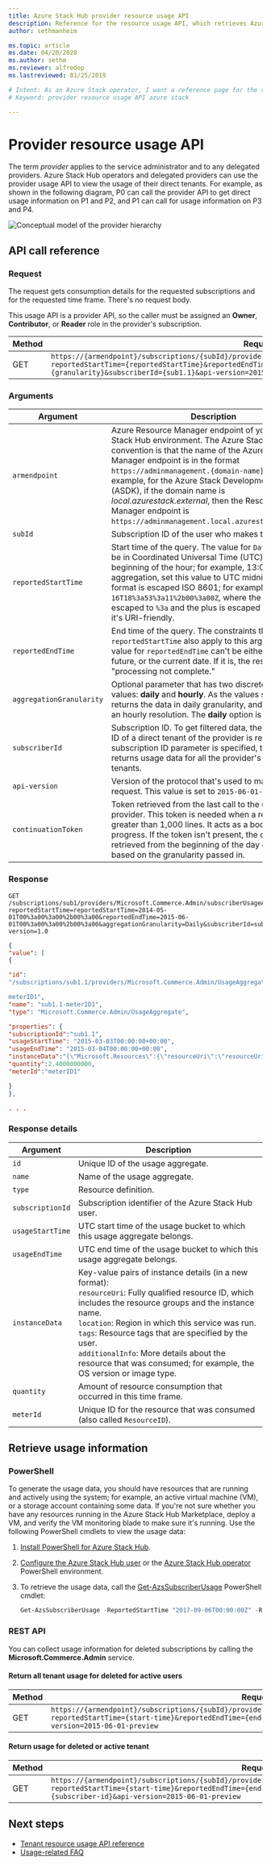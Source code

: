 ```yaml
---
title: Azure Stack Hub provider resource usage API 
description: Reference for the resource usage API, which retrieves Azure Stack Hub usage information.
author: sethmanheim

ms.topic: article
ms.date: 04/20/2020
ms.author: sethm
ms.reviewer: alfredop
ms.lastreviewed: 01/25/2019

# Intent: As an Azure Stack operator, I want a reference page for the resource usage API.
# Keyword: provider resource usage API azure stack

---
```


# Provider resource usage API

The term *provider* applies to the service administrator and to any delegated providers. Azure Stack Hub operators and delegated providers can use the provider usage API to view the usage of their direct tenants. For example, as shown in the following diagram, P0 can call the provider API to get direct usage information on P1 and P2, and P1 can call for usage information on P3 and P4.

![Conceptual model of the provider hierarchy](media/azure-stack-provider-resource-api/image1.png)

## API call reference

### Request

The request gets consumption details for the requested subscriptions and for the requested time frame. There's no request body.

This usage API is a provider API, so the caller must be assigned an **Owner**, **Contributor**, or **Reader** role in the provider's subscription.

| Method | Request URI |
| --- | --- |
| GET |`https://{armendpoint}/subscriptions/{subId}/providers/Microsoft.Commerce.Admin/subscriberUsageAggregates?reportedStartTime={reportedStartTime}&reportedEndTime={reportedEndTime}&aggregationGranularity={granularity}&subscriberId={sub1.1}&api-version=2015-06-01-preview&continuationToken={token-value}` |

### Arguments

| Argument | Description |
| --- | --- |
| `armendpoint` |Azure Resource Manager endpoint of your Azure Stack Hub environment. The Azure Stack Hub convention is that the name of the Azure Resource Manager endpoint is in the format `https://adminmanagement.{domain-name}`. For example, for the Azure Stack Development Kit (ASDK), if the domain name is *local.azurestack.external*, then the Resource Manager endpoint is `https://adminmanagement.local.azurestack.external`. |
| `subId` |Subscription ID of the user who makes the call. |
| `reportedStartTime` |Start time of the query. The value for `DateTime` should be in Coordinated Universal Time (UTC) and at the beginning of the hour; for example, 13:00. For daily aggregation, set this value to UTC midnight. The format is escaped ISO 8601; for example, `2015-06-16T18%3a53%3a11%2b00%3a00Z`, where the colon is escaped to `%3a` and the plus is escaped to `%2b` so that it's URI-friendly. |
| `reportedEndTime` |End time of the query. The constraints that apply to `reportedStartTime` also apply to this argument. The value for `reportedEndTime` can't be either in the future, or the current date. If it is, the result is set to "processing not complete." |
| `aggregationGranularity` |Optional parameter that has two discrete potential values: **daily** and **hourly**. As the values suggest, one returns the data in daily granularity, and the other is an hourly resolution. The **daily** option is the default. |
| `subscriberId` |Subscription ID. To get filtered data, the subscription ID of a direct tenant of the provider is required. If no subscription ID parameter is specified, the call returns usage data for all the provider's direct tenants. |
| `api-version` |Version of the protocol that's used to make this request. This value is set to `2015-06-01-preview`. |
| `continuationToken` |Token retrieved from the last call to the usage API provider. This token is needed when a response is greater than 1,000 lines. It acts as a bookmark for the progress. If the token isn't present, the data is retrieved from the beginning of the day or hour, based on the granularity passed in. |

### Response

```http
GET
/subscriptions/sub1/providers/Microsoft.Commerce.Admin/subscriberUsageAggregates?reportedStartTime=reportedStartTime=2014-05-01T00%3a00%3a00%2b00%3a00&reportedEndTime=2015-06-01T00%3a00%3a00%2b00%3a00&aggregationGranularity=Daily&subscriberId=sub1.1&api-version=1.0
```

```json
{
"value": [
{

"id":
"/subscriptions/sub1.1/providers/Microsoft.Commerce.Admin/UsageAggregate/sub1.1-

meterID1",
"name": "sub1.1-meterID1",
"type": "Microsoft.Commerce.Admin/UsageAggregate",

"properties": {
"subscriptionId":"sub1.1",
"usageStartTime": "2015-03-03T00:00:00+00:00",
"usageEndTime": "2015-03-04T00:00:00+00:00",
"instanceData":"{\"Microsoft.Resources\":{\"resourceUri\":\"resourceUri1\",\"location\":\"Alaska\",\"tags\":null,\"additionalInfo\":null}}",
"quantity":2.4000000000,
"meterId":"meterID1"

}
},

. . .
```

### Response details

| Argument | Description |
| --- | --- |
|`id` |Unique ID of the usage aggregate. |
|`name` |Name of the usage aggregate. |
|`type` |Resource definition. |
|`subscriptionId` |Subscription identifier of the Azure Stack Hub user. |
|`usageStartTime`|UTC start time of the usage bucket to which this usage aggregate belongs.|
|`usageEndTime`|UTC end time of the usage bucket to which this usage aggregate belongs. |
|`instanceData` |Key-value pairs of instance details (in a new format):<br> `resourceUri`: Fully qualified resource ID, which includes the resource groups and the instance name. <br> `location`: Region in which this service was run. <br> `tags`: Resource tags that are specified by the user. <br> `additionalInfo`: More details about the resource that was consumed; for example, the OS version or image type. |
|`quantity`|Amount of resource consumption that occurred in this time frame. |
|`meterId` |Unique ID for the resource that was consumed (also called `ResourceID`). |

## Retrieve usage information

### PowerShell

To generate the usage data, you should have resources that are running and actively using the system; for example, an active virtual machine (VM), or a storage account containing some data. If you're not sure whether you have any resources running in the Azure Stack Hub Marketplace, deploy a VM, and verify the VM monitoring blade to make sure it's running. Use the following PowerShell cmdlets to view the usage data:

1. [Install PowerShell for Azure Stack Hub](azure-stack-powershell-install.md).
2. [Configure the Azure Stack Hub user](../user/azure-stack-powershell-configure-user.md) or the [Azure Stack Hub operator](azure-stack-powershell-configure-admin.md) PowerShell environment.
3. To retrieve the usage data, call the [Get-AzsSubscriberUsage](/powershell/module/azs.commerce.admin/get-azssubscriberusage) PowerShell cmdlet:

   ```powershell
   Get-AzsSubscriberUsage -ReportedStartTime "2017-09-06T00:00:00Z" -ReportedEndTime "2017-09-07T00:00:00Z"
   ```

### REST API

You can collect usage information for deleted subscriptions by calling the **Microsoft.Commerce.Admin** service.

#### Return all tenant usage for deleted for active users

| Method | Request URI |
| --- | --- |
| GET | `https://{armendpoint}/subscriptions/{subId}/providersMicrosoft.Commerce.Admin/subscriberUsageAggregates?reportedStartTime={start-time}&reportedEndTime={end-endtime}&aggregationGranularity=Hourly&api-version=2015-06-01-preview` |

#### Return usage for deleted or active tenant

| Method | Request URI |
| --- | --- |
| GET |`https://{armendpoint}/subscriptions/{subId}/providersMicrosoft.Commerce.Admin/subscriberUsageAggregates?reportedStartTime={start-time}&reportedEndTime={end-endtime}&aggregationGranularity=Hourly&subscriberId={subscriber-id}&api-version=2015-06-01-preview` |

## Next steps

- [Tenant resource usage API reference](azure-stack-tenant-resource-usage-api.md)
- [Usage-related FAQ](azure-stack-usage-related-faq.md)
